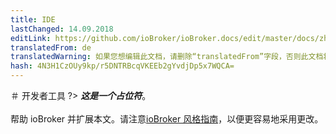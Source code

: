 ```yaml
---
title: IDE
lastChanged: 14.09.2018
editLink: https://github.com/ioBroker/ioBroker.docs/edit/master/docs/zh-cn/dev/ide.md
translatedFrom: de
translatedWarning: 如果您想编辑此文档，请删除“translatedFrom”字段，否则此文档将再次自动翻译
hash: 4N3H1CzOUy9kp/r5DNTRBcqVKEEb2gYvdjDp5x7WQCA=
---
```

＃ 开发者工具
?> ***这是一个占位符***。<br><br>帮助 ioBroker 并扩展本文。请注意[ioBroker 风格指南](community/styleguidedoc)，以便更容易地采用更改。